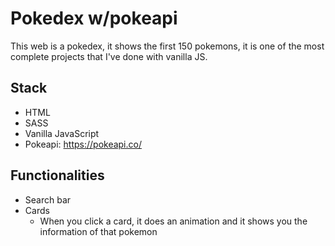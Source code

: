 # Pokedex w/pokeapi
This web is a pokedex, it shows the first 150 pokemons, it is one of the most complete projects that I've done with vanilla JS.

## Stack
- HTML
- SASS
- Vanilla JavaScript
- Pokeapi: https://pokeapi.co/

## Functionalities
- Search bar
- Cards
	- When you click a card, it does an animation and it shows you the information of that pokemon
